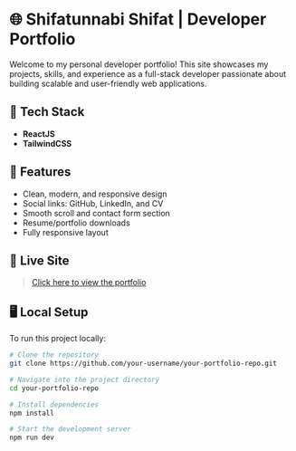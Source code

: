 # 🌐 Shifatunnabi Shifat | Developer Portfolio

Welcome to my personal developer portfolio! This site showcases my projects, skills, and experience as a full-stack developer passionate about building scalable and user-friendly web applications.


## 🚀 Tech Stack

- **ReactJS**
- **TailwindCSS**

## 📂 Features

- Clean, modern, and responsive design
- Social links: GitHub, LinkedIn, and CV
- Smooth scroll and contact form section
- Resume/portfolio downloads
- Fully responsive layout 

## 🔗 Live Site

> [Click here to view the portfolio](https://shifatunnabi.github.io/shifat-portfolio)

## 🖥️ Local Setup

To run this project locally:

```bash
# Clone the repository
git clone https://github.com/your-username/your-portfolio-repo.git

# Navigate into the project directory
cd your-portfolio-repo

# Install dependencies
npm install

# Start the development server
npm run dev
